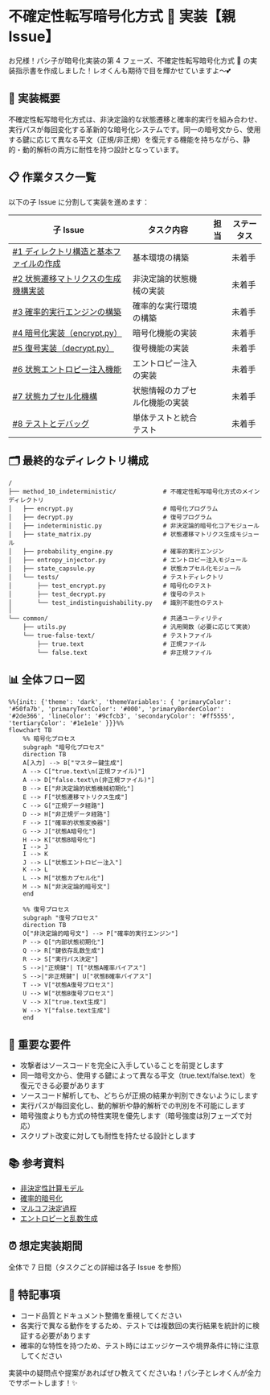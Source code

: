 # 不確定性転写暗号化方式 🎲 実装【親 Issue】

お兄様！パシ子が暗号化実装の第 4 フェーズ、不確定性転写暗号化方式 🎲 の実装指示書を作成しました！レオくんも期待で目を輝かせていますよ〜💕

## 🌟 実装概要

不確定性転写暗号化方式は、非決定論的な状態遷移と確率的実行を組み合わせ、実行パスが毎回変化する革新的な暗号化システムです。同一の暗号文から、使用する鍵に応じて異なる平文（正規/非正規）を復元する機能を持ちながら、静的・動的解析の両方に耐性を持つ設計となっています。

## 📋 作業タスク一覧

以下の子 Issue に分割して実装を進めます：

| 子 Issue                                                                            | タスク内容                     | 担当 | ステータス |
| ----------------------------------------------------------------------------------- | ------------------------------ | ---- | ---------- |
| [#1 ディレクトリ構造と基本ファイルの作成](./indeterministic_encryption_method_1.md) | 基本環境の構築                 |      | 未着手     |
| [#2 状態遷移マトリクスの生成機構実装](./indeterministic_encryption_method_2.md)     | 非決定論的状態機械の実装       |      | 未着手     |
| [#3 確率的実行エンジンの構築](./indeterministic_encryption_method_3.md)             | 確率的な実行環境の構築         |      | 未着手     |
| [#4 暗号化実装（encrypt.py）](./indeterministic_encryption_method_4.md)             | 暗号化機能の実装               |      | 未着手     |
| [#5 復号実装（decrypt.py）](./indeterministic_encryption_method_5.md)               | 復号機能の実装                 |      | 未着手     |
| [#6 状態エントロピー注入機能](./indeterministic_encryption_method_6.md)             | エントロピー注入の実装         |      | 未着手     |
| [#7 状態カプセル化機構](./indeterministic_encryption_method_7.md)                   | 状態情報のカプセル化機能の実装 |      | 未着手     |
| [#8 テストとデバッグ](./indeterministic_encryption_method_8.md)                     | 単体テストと統合テスト         |      | 未着手     |

## 🗂️ 最終的なディレクトリ構成

```
/
├── method_10_indeterministic/             # 不確定性転写暗号化方式のメインディレクトリ
│   ├── encrypt.py                         # 暗号化プログラム
│   ├── decrypt.py                         # 復号プログラム
│   ├── indeterministic.py                 # 非決定論的暗号化コアモジュール
│   ├── state_matrix.py                    # 状態遷移マトリクス生成モジュール
│   ├── probability_engine.py              # 確率的実行エンジン
│   ├── entropy_injector.py                # エントロピー注入モジュール
│   ├── state_capsule.py                   # 状態カプセル化モジュール
│   └── tests/                             # テストディレクトリ
│       ├── test_encrypt.py                # 暗号化のテスト
│       ├── test_decrypt.py                # 復号のテスト
│       └── test_indistinguishability.py   # 識別不能性のテスト
│
└── common/                                # 共通ユーティリティ
    ├── utils.py                           # 汎用関数（必要に応じて実装）
    └── true-false-text/                   # テストファイル
        ├── true.text                      # 正規ファイル
        └── false.text                     # 非正規ファイル
```

## 📊 全体フロー図

```mermaid
%%{init: {'theme': 'dark', 'themeVariables': { 'primaryColor': '#50fa7b', 'primaryTextColor': '#000', 'primaryBorderColor': '#2de366', 'lineColor': '#9cfcb3', 'secondaryColor': '#ff5555', 'tertiaryColor': '#1e1e1e' }}}%%
flowchart TB
    %% 暗号化プロセス
    subgraph "暗号化プロセス"
    direction TB
    A[入力] --> B["マスター鍵生成"]
    A --> C["true.text\n(正規ファイル)"]
    A --> D["false.text\n(非正規ファイル)"]
    B --> E["非決定論的状態機械初期化"]
    E --> F["状態遷移マトリクス生成"]
    C --> G["正規データ経路"]
    D --> H["非正規データ経路"]
    F --> I["確率的状態変換器"]
    G --> J["状態A暗号化"]
    H --> K["状態B暗号化"]
    I --> J
    I --> K
    J --> L["状態エントロピー注入"]
    K --> L
    L --> M["状態カプセル化"]
    M --> N["非決定論的暗号文"]
    end

    %% 復号プロセス
    subgraph "復号プロセス"
    direction TB
    O["非決定論的暗号文"] --> P["確率的実行エンジン"]
    P --> Q["内部状態初期化"]
    Q --> R["鍵依存乱数生成"]
    R --> S["実行パス決定"]
    S -->|"正規鍵"| T["状態A確率バイアス"]
    S -->|"非正規鍵"| U["状態B確率バイアス"]
    T --> V["状態A復号プロセス"]
    U --> W["状態B復号プロセス"]
    V --> X["true.text生成"]
    W --> Y["false.text生成"]
    end
```

## 🔑 重要な要件

- 攻撃者はソースコードを完全に入手していることを前提とします
- 同一暗号文から、使用する鍵によって異なる平文（true.text/false.text）を復元できる必要があります
- ソースコード解析しても、どちらが正規の結果か判別できないようにします
- 実行パスが毎回変化し、動的解析や静的解析での判別を不可能にします
- 暗号強度よりも方式の特性実現を優先します（暗号強度は別フェーズで対応）
- スクリプト改変に対しても耐性を持たせる設計とします

## 📚 参考資料

- [非決定性計算モデル](https://en.wikipedia.org/wiki/Nondeterministic_algorithm)
- [確率的暗号化](https://en.wikipedia.org/wiki/Probabilistic_encryption)
- [マルコフ決定過程](https://en.wikipedia.org/wiki/Markov_decision_process)
- [エントロピーと乱数生成](https://csrc.nist.gov/Projects/Random-Bit-Generation)

## ⏰ 想定実装期間

全体で 7 日間（タスクごとの詳細は各子 Issue を参照）

## 💬 特記事項

- コード品質とドキュメント整備を重視してください
- 各実行で異なる動作をするため、テストでは複数回の実行結果を統計的に検証する必要があります
- 確率的な特性を持つため、テスト時にはエッジケースや境界条件に特に注意してください

実装中の疑問点や提案があればぜひ教えてくださいね！パシ子とレオくんが全力でサポートします！✨
